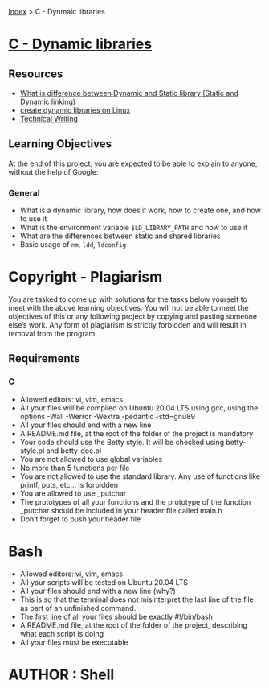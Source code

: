 [Index](../README.md) > C - Dynmaic libraries
# [C - Dynamic libraries](https://intranet.alxswe.com/projects/242)

## Resources
* [What is difference between Dynamic and Static library (Static and Dynamic linking)](https://www.geeksforgeeks.org/difference-between-static-and-dynamic-libraries/)
* [create dynamic libraries on Linux](http://www.akira.ruc.dk/~keld/teaching/CAN_e14/Read/create_lib.html)
* [Technical Writing](https://en.wikipedia.org/wiki/Technical_writing)

## Learning Objectives
At the end of this project, you are expected to be able to explain to anyone, without the help of Google:

### General
* What is a dynamic library, how does it work, how to create one, and how to use it
* What is the environment variable `$LD_LIBRARY_PATH` and how to use it
* What are the differences between static and shared libraries
* Basic usage of `nm`, `ldd`, `ldconfig`

# Copyright - Plagiarism
You are tasked to come up with solutions for the tasks below yourself to meet with the above learning objectives. You will not be able to meet the objectives of this or any following project by copying and pasting someone else’s work. Any form of plagiarism is strictly forbidden and will result in removal from the program.

## Requirements

### C
* Allowed editors: vi, vim, emacs
* All your files will be compiled on Ubuntu 20.04 LTS using gcc, using the options -Wall -Werror -Wextra -pedantic -std=gnu89
* All your files should end with a new line
* A README.md file, at the root of the folder of the project is mandatory
* Your code should use the Betty style. It will be checked using betty-style.pl and betty-doc.pl
* You are not allowed to use global variables
* No more than 5 functions per file
* You are not allowed to use the standard library. Any use of functions like printf, puts, etc… is forbidden
* You are allowed to use _putchar
* The prototypes of all your functions and the prototype of the function _putchar should be included in your header file called main.h
* Don’t forget to push your header file

# Bash
- Allowed editors: vi, vim, emacs
- All your scripts will be tested on Ubuntu 20.04 LTS
- All your files should end with a new line (why?)
- This is so that the terminal does not misinterpret the last line of the file as part of an unfinished command.
- The first line of all your files should be exactly #!/bin/bash
- A README.md file, at the root of the folder of the project, describing what each script is doing
- All your files must be executable

# AUTHOR : Shell